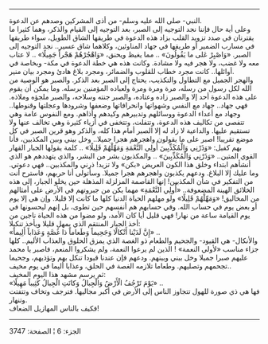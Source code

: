 ------------------------------------------------------------------------

النبي- صلى الله عليه وسلم- من أذى المشركين وصدهم عن الدعوة.  
وعلى أية حال فإننا نجد التوجيه إلى الصبر، بعد التوجيه إلى القيام والذكر،
وهما كثيرا ما يقترنان في صدد تزويد القلب بزاد هذه الدعوة في طريقها الشاق
الطويل، سواء طريقها في مسارب الضمير أو طريقها في جهاد المناوئين، وكلاهما
شاق عسير.. نجد التوجيه إلى الصبر. «وَاصْبِرْ عَلى ما يَقُولُونَ» .. مما يغيظ
ويحنق، «وَاهْجُرْهُمْ هَجْراً جَمِيلًا» .. لا عتاب معه ولا غضب، ولا هجر فيه ولا
مشادة. وكانت هذه هي خطة الدعوة في مكة- وبخاصة في أوائلها.. كانت مجرد
خطاب للقلوب والضمائر، ومجرد بلاغ هادئ ومجرد بيان منير.  
والهجر الجميل مع التطاول والتكذيب، يحتاج إلى الصبر بعد الذكر. والصبر هو
الوصية من الله لكل رسول من رسله، مرة ومرة ومرة ولعباده المؤمنين برسله.
وما يمكن أن يقوم على هذه الدعوة أحد إلا والصبر زاده وعتاده، والصبر جنته
وسلاحه، والصبر ملجؤه وملاذه. فهي جهاد.. جهاد مع النفس وشهواتها
وانحرافاتها وضعفها وشرودها وعجلتها وقنوطها.. وجهاد مع أعداء الدعوة
ووسائلهم وتدبيرهم وكيدهم وأذاهم. ومع النفوس عامة وهي تتفصى من تكاليف هذه
الدعوة، وتتفلت، وتتخفى في أزياء كثيرة وهي تخالف عنها ولا تستقيم عليها.
والداعية لا زاد له إلا الصبر أمام هذا كله، والذكر وهو قرين الصبر في كل
موضع تقريبا! اصبر على ما يقولون واهجرهم هجرا جميلا.. وخل بيني وبين
المكذبين، فأنا بهم كفيل: «وَذَرْنِي وَالْمُكَذِّبِينَ أُولِي النَّعْمَةِ وَمَهِّلْهُمْ قَلِيلًا» ..
كلمة يقولها الجبار القهار القوي المتين.. «وَذَرْنِي وَالْمُكَذِّبِينَ» .. والمكذبون
بشر من البشر، والذي يتهددهم هو الذي أنشأهم ابتداء وخلق هذا الكون العريض
«بكن» ولا تزيد! ذرني والمكذبين.. فهي دعوتي. وما عليك إلا البلاغ. ودعهم
يكذبون واهجرهم هجرا جميلا. وسأتولى أنا حربهم، فاسترح أنت من التفكير في
شأن المكذبين! إنها القاصمة المزلزلة المذهلة حين يخلو الجبار، إلى هذه
الخلائق الهينة المضعوفة.. «أُولِي النَّعْمَةِ» مهما يكن من جبروتهم في الأرض على
أمثالهم من المخاليق! «وَمَهِّلْهُمْ قَلِيلًا» ولو مهلهم الحياة الدنيا كلها ما كانت
إلا قليلا. وإن هي إلا يوم أو بعض يوم في حساب الله. وفي حسابهم هم أنفسهم
حين تطوى، بل إنهم ليحسونها في يوم القيامة ساعة من نهار! فهي قليل أيا كان
الأمد، ولو مضوا من هذه الحياة ناجين من أخذ الجبار المنتقم الذي يمهل
قليلا ويأخذ تنكيلا:  
«إِنَّ لَدَيْنا أَنْكالًا وَجَحِيماً وَطَعاماً ذا غُصَّةٍ وَعَذاباً أَلِيماً» ..  
والأنكال- هي القيود- والجحيم والطعام ذو الغصة الذي يمزق الحلوق والعذاب
الأليم.. كلها جزاء مناسب «لأولي النعمة» ! الذين لم يرعوا النعمة، ولم
يشكروا المنعم، فاصبر يا محمد عليهم صبرا جميلا وخل بيني وبينهم. ودعهم فإن
عندنا قيودا تنكل بهم وتؤذيهم، وجحيما تجحمهم وتصليهم. وطعاما تلازمه الغصة
في الحلق، وعذابا أليما في يوم مخيف..  
ثم يرسم مشهد هذا اليوم المخيف:  
«يَوْمَ تَرْجُفُ الْأَرْضُ وَالْجِبالُ وَكانَتِ الْجِبالُ كَثِيباً مَهِيلًا» ..  
فها هي ذي صورة للهول تتجاوز الناس إلى الأرض في أكبر مجاليها. فترجف وتخاف
وتتفتت وتنهار.  
فكيف بالناس المهازيل الضعاف!

------------------------------------------------------------------------

الجزء: 6 ¦ الصفحة: 3747
